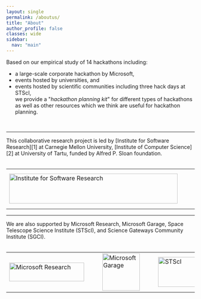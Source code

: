 ```yaml
---
layout: single
permalink: /aboutus/
title: "About"
author_profile: false
classes: wide
sidebar:
  nav: "main"
---
```


Based on our empirical study of 14 hackathons including:
- a large-scale corporate hackathon by Microsoft,
- events hosted by universities, and
- events hosted by scientific communities including three hack days at STScI, <br>
we provide a "<em>hackathon planning kit</em>" for different types of hackathons as well as other resources which we think are useful for hackathon planning.
<br>

<hr>
This collaborative research project is led by [Institute for Software Research][1] at Carnegie Mellon University, [Institute of Computer Science][2] at University of Tartu, funded by Alfred P. Sloan foundation.<br><br>
<table style="width: 100%;">
  <tr>
    <td><img src="/hackathon-planning-kit/images/isr.jpg" alt="Institute for Software Research" style="width:450px;height:80px;"></td>
    <td>&nbsp;&nbsp;&nbsp;&nbsp;</td>
    <td><img src="/hackathon-planning-kit/images/cmu.jpg" alt="Carnegie Mellon University" style="width:300px;height:100px;"></td>
    <td>&nbsp;&nbsp;&nbsp;&nbsp;</td>
    <td><img src="/hackathon-planning-kit/images/tartu.jpg" alt="University of Tartu" style="width:450px;height:80px;"></td>
    <td>&nbsp;&nbsp;&nbsp;&nbsp;</td>
    <td><img src="/hackathon-planning-kit/images/sloan.jpg" alt="Alfred P. Sloan Foundation" style="width:450px;height:100px;"></td>
  </tr>
</table>

<hr>
We are also supported by Microsoft Research, Microsoft Garage, Space Telescope Science Institute (STScI), and Science Gateways Community Institute (SGCI). <br><br>
<table>
  <tr style="width: 100%;">
    <td><img src="/hackathon-planning-kit/images/msft-research.jpg" alt="Microsoft Research" style="width:200px;height:50px;"></td>
    <td>&nbsp;&nbsp;&nbsp;&nbsp;</td>
    <td><img src="/hackathon-planning-kit/images/msft-garage.jpg" alt="Microsoft Garage" style="width:100px;height:100px;"></td>
    <td>&nbsp;&nbsp;&nbsp;&nbsp;</td>
    <td><img src="/hackathon-planning-kit/images/stsci.jpg" alt="STScI" style="width:120px;height:80px;"></td>
    <td>&nbsp;&nbsp;&nbsp;&nbsp;</td>
    <td><img src="/hackathon-planning-kit/images/sgci.jpg" alt="SGCI" style="width:120px;height:80px;"></td>
  </tr>
</table>

[1]:  https://www.isri.cmu.edu/
[2]:  https://www.cs.ut.ee/en
